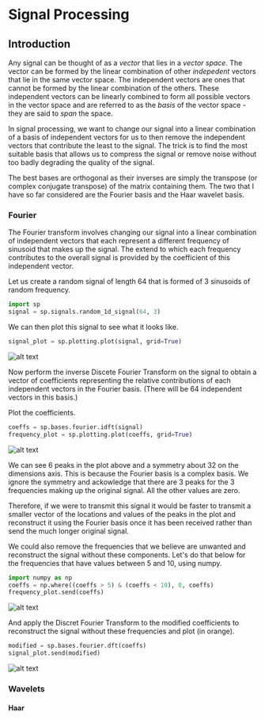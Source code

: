 # Signal Processing

## Introduction

Any signal can be thought of as a _vector_ that lies in a _vector space_.
The vector can be formed by the linear combination of other _indepedent_
vectors that lie in the same vector space. The independent vectors are
ones that cannot be formed by the linear combination of the others.
These independent vectors can be linearly combined to form all possible
vectors in the vector space and are referred to as the _basis_ of the
vector space - they are said to _span_ the space.

In signal processing, we want to change our signal into a linear
combination of a basis of independent vectors for us to then remove the
independent vectors that contribute the least to the signal. The trick
is to find the most suitable basis that allows us to compress the signal
or remove noise without too badly degrading the quality of the signal.

The best bases are orthogonal as their inverses are simply the transpose
(or complex conjugate transpose) of the matrix containing them. The two
that I have so far considered are the Fourier basis and the Haar wavelet
basis.

### Fourier

The Fourier transform involves changing our signal into a linear
combination of independent vectors that each represent a different
frequency of sinusoid that makes up the signal. The extend to which each
frequency contributes to the overall signal is provided by the coefficient
of this independent vector.

Let us create a random signal of length 64 that is formed of 3 sinusoids
of random frequency.

```python
import sp
signal = sp.signals.random_1d_signal(64, 3)
```

We can then plot this signal to see what it looks like.

```python
signal_plot = sp.plotting.plot(signal, grid=True)
```

![alt text][fourier_signal_plot]

Now perform the inverse Discete Fourier Transform on the signal to obtain
a vector of coefficients representing the relative contributions of each
independent vectors in the Fourier basis. (There will be 64 independent
vectors in this basis.)

Plot the coefficients.

```python
coeffs = sp.bases.fourier.idft(signal)
frequency_plot = sp.plotting.plot(coeffs, grid=True)
``` 

![alt text][fourier_frequency_plot]

We can see 6 peaks in the plot above and a symmetry about 32 on the 
dimensions axis. This is because the Fourier basis is a complex basis.
We ignore the symmetry and ackowledge that there are 3 peaks for the 3
frequencies making up the original signal. All the other values are
zero.

Therefore, if we were to transmit this signal it would be faster
to transmit a smaller vector of the locations and values of the peaks 
in the plot and reconstruct it using the Fourier basis once it has been
received rather than send the much longer original signal.

We could also remove the frequencies that we believe are unwanted and 
reconstruct the signal without these components. Let's do that below for
the frequencies that have values between 5 and 10, using numpy.

```python
import numpy as np
coeffs = np.where((coeffs > 5) & (coeffs < 10), 0, coeffs)
frequency_plot.send(coeffs)
```

![alt text][fourier_frequency_plot_attenuated]

And apply the Discret Fourier Transform to the modified coefficients to
reconstruct the signal without these frequencies and plot (in orange).

```python
modified = sp.bases.fourier.dft(coeffs)
signal_plot.send(modified)
```

![alt text][fourier_signal_plot_modified]


### Wavelets

#### Haar 


[fourier_signal_plot]: https://github.com/willgraham0/signal_processing/tree/image_upload/images/fourier_signal_plot.png "fourier_signal_plot"
[fourier_frequency_plot]: https://github.com/willgraham0/signal_processing/tree/image_upload/images/fourier_frequency_plot.png "fourier_frequency_plot"
[fourier_frequency_plot_attenuated]: https://github.com/willgraham0/signal_processing/tree/image_upload/images/fourier_frequency_plot.png "fourier_frequency_plot_attenuated"
[fourier_signal_plot_modified]: https://github.com/willgraham0/signal_processing/tree/image_upload/images/fourier_signal_plot.png "fourier_signal_plot_modified"